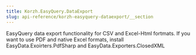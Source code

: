 ```yaml
---
title: Korzh.EasyQuery.DataExport
slug: api-reference/korzh-easyquery-dataexport/__section
---
```

EasyQuery data export functionality for CSV and Excel-Html fortmats. If you want to use PDF and native Excel formats,
      install EasyData.Exoirters.PdfSharp and EasyData.Exporters.ClosedXML